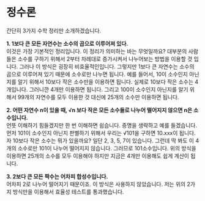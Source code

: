 # 정수론

간단히 3가지 수학 정리만 소개하겠습니다.

**1. 1보다 큰 모든 자연수는 소수의 곱으로 이루어져 있다.**  
이것은 가장 기본적인 정리입니다. 이 정리가 의미하는 바는 무엇일까요? 대부분의 사람들은 소수를 구하기 위해서 2부터 차례대로 증가시켜서 나누어보는 방법을 이용할 것 입니다. 그러나 이 방식은 굉장히 비효율적인입니다. 그렇지만 1보다 큰 자연수는 소수의 곱으로 이루어져 있기 때문에 소수로만 나누면 됩니다. 예를 들어서, 10이 소수인지 아닌지를 알기 위해서 10보다 작은 소수만을 이용하면 됩니다. 실제로 10보다 작은 소수는 4개입니다. 그러니깐 4개만 이용하면 됩니다. 그리고 100이 소수인지 아닌지를 알기 위해서 99개의 자연수를 모두 이용한 것 대신에 25개의 소수만 이용하면 됩니다.

**2. 어떤 자연수 n이 있을 때, √n 보다 작은 모든 소수들로 나누어 떨어지지 않으면 n은 소수입니다.**  
언뜻 이해하기 힘들겠지만 한 번 이해하면 쉽습니다. 증명을 생략하고 예를 들겠습니다. 먼저 101이 소수인지 아닌지 판별하기 위해서 우리는 √101을 구하면 10.xxx이 됩니다. 자 10보다 작은 소수는 뭐가 있을까요? 일단 2, 3, 5, 7이 있습니다. 그런데 딱 봐도 이 4개의 소수로만 101이 나누어 떨어지지 않습니다. 그러므로 101소수입니다. 위의 방식을 이용하면 25개의 소수를 모두 이용해야 하지만 지금은 4개만 이용해도 쉽게 계산이 됩니다.

**3. 2보다 큰 모든 짝수는 어차피 합성수입니다.**  
어차피 2로 나누어 떨어지기 때문이죠. 이 방식은 사용하지 않았습니다. 저는 위의 2가지 방식만을 이용해서 효율성 테스트를 통과했습니다.
